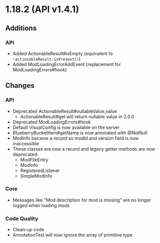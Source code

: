 # 1.18.2 (API v1.4.1)

## Additions

### API
- Added ActionableResult#isEmpty (equivalent to `!actionableResult.isPresent()`)
- Added ModLoadingErrorAddEvent (replacement for ModLoadingErrors#hook)

## Changes

### API
- Deprecated ActionableResult#nullableValue,value
    - ActionableResult#get will return nullable value in 2.0.0
- Deprecated ModLoadingErrors#hook
- Default VisualConfig is now available on the server
- BlueberryBucketItem#getName is now annotated with @NotNull
- ModInfo became a record so modId and version field is now inaccessible
- These classes are now a record and legacy getter methods are now deprecated:
    - ModFileEntry
    - ModInfo
    - RegisteredListener
    - SimpleModInfo

### Core
- Messages like "Mod description for mod is missing" are no longer logged when loading mods

### Code Quality
- Clean-up code
- AnnotationTest will now ignore the array of primitive type


